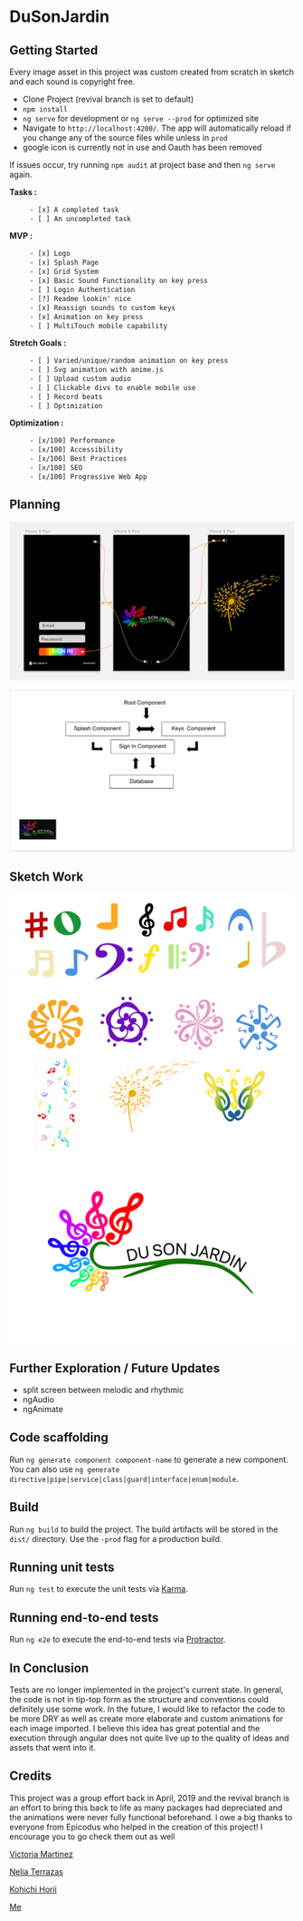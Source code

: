 # DuSonJardin

## Getting Started

Every image asset in this project was custom created from scratch in sketch and each sound is copyright free.

* Clone Project (revival branch is set to default)
* `npm install`
* `ng serve` for development or `ng serve --prod` for optimized site
* Navigate to `http://localhost:4200/`. The app will automatically reload if you change any of the source files while unless in `prod`
* google icon is currently not in use and Oauth has been removed

If issues occur, try running `npm audit` at project base and then `ng serve` again.

 __Tasks :__

         - [x] A completed task
         - [ ] An uncompleted task

 __MVP :__

         - [x] Logo
         - [x] Splash Page
         - [x] Grid System
         - [x] Basic Sound Functionality on key press
         - [ ] Login Authentication
         - [?] Readme lookin' nice
         - [x] Reassign sounds to custom keys
         - [x] Animation on key press
         - [ ] MultiTouch mobile capability

 __Stretch Goals :__

         - [ ] Varied/unique/random animation on key press
         - [ ] Svg animation with anime.js
         - [ ] Upload custom audio
         - [ ] Clickable divs to enable mobile use
         - [ ] Record beats
         - [ ] Optimization

  __Optimization :__

         - [x/100] Performance
         - [x/100] Accessibility
         - [x/100] Best Practices
         - [x/100] SEO
         - [x/100] Progressive Web App

## Planning

![](src/assets/img/prototype.png)

![](src/assets/img/wireframe.png)

## Sketch Work
![](src/assets/img/sketch2/custom-icon.png)
![](src/assets/img/sketch2/custom-flowers.png)
![](src/assets/img/custom-logo.png)


## Further Exploration / Future Updates

* split screen between melodic and rhythmic
* ngAudio
* ngAnimate


## Code scaffolding

Run `ng generate component component-name` to generate a new component. You can also use `ng generate directive|pipe|service|class|guard|interface|enum|module`.

## Build

Run `ng build` to build the project. The build artifacts will be stored in the `dist/` directory. Use the `-prod` flag for a production build.

## Running unit tests

Run `ng test` to execute the unit tests via [Karma](https://karma-runner.github.io).

## Running end-to-end tests

Run `ng e2e` to execute the end-to-end tests via [Protractor](http://www.protractortest.org/).

## In Conclusion

Tests are no longer implemented in the project's current state.
In general, the code is not in tip-top form as the structure and conventions could definitely use some work. In the future, I would like to refactor the code to be more DRY as well as create more elaborate and custom animations for each image imported. I believe this idea has great potential and the execution through angular does not quite live up to the quality of ideas and assets that went into it. 

## Credits 

This project was a group effort back in April, 2019 and the revival branch is an effort to bring this back to life as many packages had depreciated and the animations were never fully functional beforehand. I owe a big thanks to everyone from Epicodus who helped in the creation of this project! I encourage you to go check them out as well

[Victoria Martinez](https://www.linkedin.com/in/victoria-martinez72/)

[Nelia Terrazas](https://www.linkedin.com/in/nelia-terrazas/)

[Kohichi Horii](https://www.linkedin.com/in/kohichi-horii/)


[Me](https://www.linkedin.com/in/isaacdev/)







